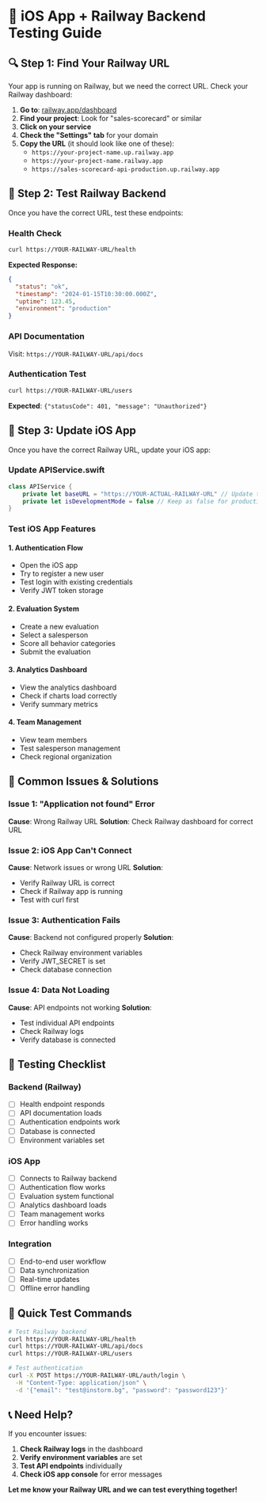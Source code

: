 # 📱 iOS App + Railway Backend Testing Guide

## 🔍 **Step 1: Find Your Railway URL**

Your app is running on Railway, but we need the correct URL. Check your Railway dashboard:

1. **Go to**: [railway.app/dashboard](https://railway.app/dashboard)
2. **Find your project**: Look for "sales-scorecard" or similar
3. **Click on your service**
4. **Check the "Settings" tab** for your domain
5. **Copy the URL** (it should look like one of these):
   - `https://your-project-name.up.railway.app`
   - `https://your-project-name.railway.app`
   - `https://sales-scorecard-api-production.up.railway.app`

## 🧪 **Step 2: Test Railway Backend**

Once you have the correct URL, test these endpoints:

### **Health Check**
```bash
curl https://YOUR-RAILWAY-URL/health
```

**Expected Response:**
```json
{
  "status": "ok",
  "timestamp": "2024-01-15T10:30:00.000Z",
  "uptime": 123.45,
  "environment": "production"
}
```

### **API Documentation**
Visit: `https://YOUR-RAILWAY-URL/api/docs`

### **Authentication Test**
```bash
curl https://YOUR-RAILWAY-URL/users
```
**Expected**: `{"statusCode": 401, "message": "Unauthorized"}`

## 📱 **Step 3: Update iOS App**

Once you have the correct Railway URL, update your iOS app:

### **Update APIService.swift**
```swift
class APIService {
    private let baseURL = "https://YOUR-ACTUAL-RAILWAY-URL" // Update this
    private let isDevelopmentMode = false // Keep as false for production
}
```

### **Test iOS App Features**

#### **1. Authentication Flow**
- Open the iOS app
- Try to register a new user
- Test login with existing credentials
- Verify JWT token storage

#### **2. Evaluation System**
- Create a new evaluation
- Select a salesperson
- Score all behavior categories
- Submit the evaluation

#### **3. Analytics Dashboard**
- View the analytics dashboard
- Check if charts load correctly
- Verify summary metrics

#### **4. Team Management**
- View team members
- Test salesperson management
- Check regional organization

## 🚨 **Common Issues & Solutions**

### **Issue 1: "Application not found" Error**
**Cause**: Wrong Railway URL
**Solution**: Check Railway dashboard for correct URL

### **Issue 2: iOS App Can't Connect**
**Cause**: Network issues or wrong URL
**Solution**: 
- Verify Railway URL is correct
- Check if Railway app is running
- Test with curl first

### **Issue 3: Authentication Fails**
**Cause**: Backend not configured properly
**Solution**:
- Check Railway environment variables
- Verify JWT_SECRET is set
- Check database connection

### **Issue 4: Data Not Loading**
**Cause**: API endpoints not working
**Solution**:
- Test individual API endpoints
- Check Railway logs
- Verify database is connected

## 🧪 **Testing Checklist**

### **Backend (Railway)**
- [ ] Health endpoint responds
- [ ] API documentation loads
- [ ] Authentication endpoints work
- [ ] Database is connected
- [ ] Environment variables set

### **iOS App**
- [ ] Connects to Railway backend
- [ ] Authentication flow works
- [ ] Evaluation system functional
- [ ] Analytics dashboard loads
- [ ] Team management works
- [ ] Error handling works

### **Integration**
- [ ] End-to-end user workflow
- [ ] Data synchronization
- [ ] Real-time updates
- [ ] Offline error handling

## 🚀 **Quick Test Commands**

```bash
# Test Railway backend
curl https://YOUR-RAILWAY-URL/health
curl https://YOUR-RAILWAY-URL/api/docs
curl https://YOUR-RAILWAY-URL/users

# Test authentication
curl -X POST https://YOUR-RAILWAY-URL/auth/login \
  -H "Content-Type: application/json" \
  -d '{"email": "test@instorm.bg", "password": "password123"}'
```

## 📞 **Need Help?**

If you encounter issues:
1. **Check Railway logs** in the dashboard
2. **Verify environment variables** are set
3. **Test API endpoints** individually
4. **Check iOS app console** for error messages

**Let me know your Railway URL and we can test everything together!**
